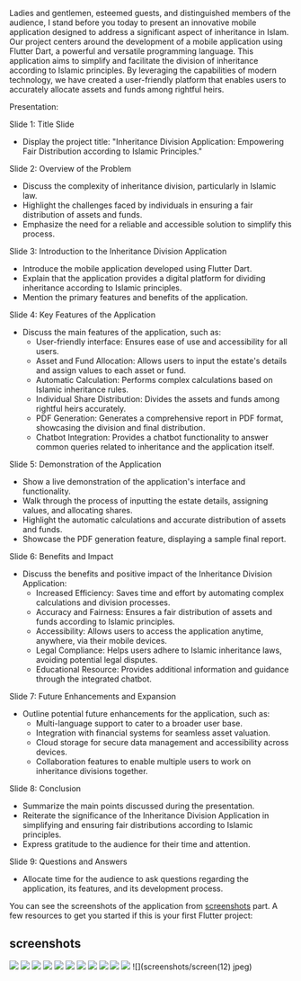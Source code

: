 Ladies and gentlemen, esteemed guests, and distinguished members of the audience, I stand before you today to present an innovative mobile application designed to address a significant aspect of inheritance in Islam. Our project centers around the development of a mobile application using Flutter Dart, a powerful and versatile programming language. This application aims to simplify and facilitate the division of inheritance according to Islamic principles. By leveraging the capabilities of modern technology, we have created a user-friendly platform that enables users to accurately allocate assets and funds among rightful heirs.

Presentation:

Slide 1: Title Slide
- Display the project title: "Inheritance Division Application: Empowering Fair Distribution according to Islamic Principles."

Slide 2: Overview of the Problem
- Discuss the complexity of inheritance division, particularly in Islamic law.
- Highlight the challenges faced by individuals in ensuring a fair distribution of assets and funds.
- Emphasize the need for a reliable and accessible solution to simplify this process.

Slide 3: Introduction to the Inheritance Division Application
- Introduce the mobile application developed using Flutter Dart.
- Explain that the application provides a digital platform for dividing inheritance according to Islamic principles.
- Mention the primary features and benefits of the application.

Slide 4: Key Features of the Application
- Discuss the main features of the application, such as:
  - User-friendly interface: Ensures ease of use and accessibility for all users.
  - Asset and Fund Allocation: Allows users to input the estate's details and assign values to each asset or fund.
  - Automatic Calculation: Performs complex calculations based on Islamic inheritance rules.
  - Individual Share Distribution: Divides the assets and funds among rightful heirs accurately.
  - PDF Generation: Generates a comprehensive report in PDF format, showcasing the division and final distribution.
  - Chatbot Integration: Provides a chatbot functionality to answer common queries related to inheritance and the application itself.

Slide 5: Demonstration of the Application
- Show a live demonstration of the application's interface and functionality.
- Walk through the process of inputting the estate details, assigning values, and allocating shares.
- Highlight the automatic calculations and accurate distribution of assets and funds.
- Showcase the PDF generation feature, displaying a sample final report.

Slide 6: Benefits and Impact
- Discuss the benefits and positive impact of the Inheritance Division Application:
  - Increased Efficiency: Saves time and effort by automating complex calculations and division processes.
  - Accuracy and Fairness: Ensures a fair distribution of assets and funds according to Islamic principles.
  - Accessibility: Allows users to access the application anytime, anywhere, via their mobile devices.
  - Legal Compliance: Helps users adhere to Islamic inheritance laws, avoiding potential legal disputes.
  - Educational Resource: Provides additional information and guidance through the integrated chatbot.

Slide 7: Future Enhancements and Expansion
- Outline potential future enhancements for the application, such as:
  - Multi-language support to cater to a broader user base.
  - Integration with financial systems for seamless asset valuation.
  - Cloud storage for secure data management and accessibility across devices.
  - Collaboration features to enable multiple users to work on inheritance divisions together.

Slide 8: Conclusion
- Summarize the main points discussed during the presentation.
- Reiterate the significance of the Inheritance Division Application in simplifying and ensuring fair distributions according to Islamic principles.
- Express gratitude to the audience for their time and attention.

Slide 9: Questions and Answers
- Allocate time for the audience to ask questions regarding the application, its features, and its development process.



You can see the screenshots of the application from [screenshots](#screenshots) part.
A few resources to get you started if this is your first Flutter project:

## screenshots

![](screenshots/screen(1).png)
![](screenshots/screen(2).png)
![](screenshots/screen(3).png)
![](screenshots/screen(4).png)
![](screenshots/screen(5).png)
![](screenshots/screen(6).png)
![](screenshots/screen(7).png)
![](screenshots/screen(8).png)
![](screenshots/screen(9).png)
![](screenshots/screen(10).png)
![](screenshots/screen(11).png)
![](screenshots/screen(12)
jpeg)

